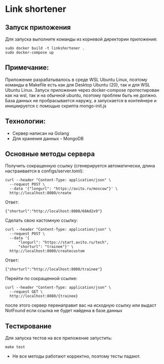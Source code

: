 # Link shortener

## Запуск приложения

Для запуска выполните команды из корневой директории приложения:
```
sudo docker build -t linkshortener .
sudo docker-compose up
```

## Примечание:

Приложение разрабатывалось в среде WSL Ubuntu Linux, поэтому команды в Makefile есть как для Desktop Ubuntu (20), так и для WSL Ubuntu Linux.
Запуск приложения через docker-compose протестирован как на wsl, так и на обычной ubuntu, поэтому проблем быть не должно.
База данных не пробрасывается наружу, а запускается в контейнере и инициируется с помощью скрипта mongo-init.js

## Технологии:

 - Сервер написан на Golang
 - Для хранения данных - MongoDB

## Основные методы сервера

Получить сокращенную ссылку (сгенерируется автоматически, длина настраивается в configs/server.toml):
```
curl --header "Content-Type: application/json" \
  --request POST \
  --data '{"longurl": "https://avito.ru/moscow"}' \
  http://localhost:8080/create
```

Ответ:
```
{"shorturl":"http://localhost:8080/68Ad2x9"}
```

Сделать свою кастомную ссылку:
```
curl --header "Content-Type: application/json" \
  --request POST \
  --data '{
      "longurl": "https://start.avito.ru/tech",
      "shorturl": "trainee"}' \
  http://localhost:8080/createcustom
```

Ответ:
```
{"shorturl":"http://localhost:8080/trainee"}
```

Перейти по сокращенной ссылке:
```
curl --header "Content-Type: application/json" \
  --request GET \
  http://localhost:8080/{trainee}
```
после этого сервер перенаправит вас на исходную ссылку или выдаст NotFound если ссылка не будет найдена в базе данных

## Тестирование

Для запуска тестов на все приложение запустить:
```
make test
```
- Не все методы работают корректно, поэтому тесты падают.
